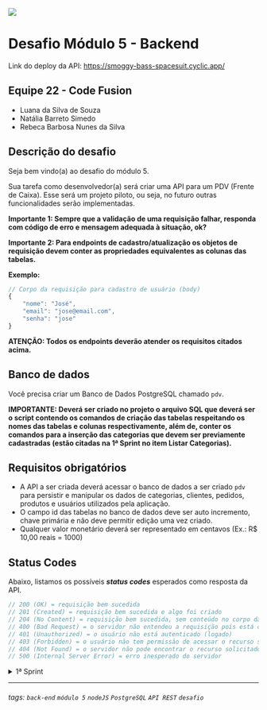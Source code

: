 ![](https://i.imgur.com/xG74tOh.png)

# Desafio Módulo 5 - Backend

Link do deploy da API: https://smoggy-bass-spacesuit.cyclic.app/

## Equipe 22 - Code Fusion

- Luana da Silva de Souza
- Natália Barreto Simedo
- Rebeca Barbosa Nunes da Silva

## Descrição do desafio

Seja bem vindo(a) ao desafio do módulo 5.

Sua tarefa como desenvolvedor(a) será criar uma API para um PDV (Frente de Caixa). Esse será um projeto piloto, ou seja, no futuro outras funcionalidades serão implementadas.

**Importante 1: Sempre que a validação de uma requisição falhar, responda com código de erro e mensagem adequada à situação, ok?**

**Importante 2: Para endpoints de cadastro/atualização os objetos de requisição devem conter as propriedades equivalentes as colunas das tabelas.**

**Exemplo:**

```javascript
// Corpo da requisição para cadastro de usuário (body)
{
    "nome": "José",
    "email": "jose@email.com",
    "senha": "jose"
}
```

**ATENÇÃO: Todos os endpoints deverão atender os requisitos citados acima.**

## **Banco de dados**

Você precisa criar um Banco de Dados PostgreSQL chamado `pdv`.

**IMPORTANTE: Deverá ser criado no projeto o arquivo SQL que deverá ser o script contendo os comandos de criação das tabelas respeitando os nomes das tabelas e colunas respectivamente, além de, conter os comandos para a inserção das categorias que devem ser previamente cadastradas (estão citadas na 1ª Sprint no item Listar Categorias).**

## **Requisitos obrigatórios**

- A API a ser criada deverá acessar o banco de dados a ser criado `pdv` para persistir e manipular os dados de categorias, clientes, pedidos, produtos e usuários utilizados pela aplicação.
- O campo id das tabelas no banco de dados deve ser auto incremento, chave primária e não deve permitir edição uma vez criado.
- Qualquer valor monetário deverá ser representado em centavos (Ex.: R$ 10,00 reais = 1000)

## **Status Codes**

Abaixo, listamos os possíveis **_status codes_** esperados como resposta da API.

```javascript
// 200 (OK) = requisição bem sucedida
// 201 (Created) = requisição bem sucedida e algo foi criado
// 204 (No Content) = requisição bem sucedida, sem conteúdo no corpo da resposta
// 400 (Bad Request) = o servidor não entendeu a requisição pois está com uma sintaxe/formato inválido
// 401 (Unauthorized) = o usuário não está autenticado (logado)
// 403 (Forbidden) = o usuário não tem permissão de acessar o recurso solicitado
// 404 (Not Found) = o servidor não pode encontrar o recurso solicitado
// 500 (Internal Server Error) = erro inesperado do servidor
```

<details>
<summary>1ª Sprint</summary>
<br>

<details>
<summary><b>Banco de Dados</b></summary>
<br>

Crie as seguintes tabelas e colunas abaixo:

**ATENÇÃO! Os nomes das tabelas e das colunas a serem criados devem seguir exatamente os nomes listados abaixo.**

- usuarios
  - id
  - nome
  - email (campo único)
  - senha
- categorias
  - id
  - descricao

</details>

<details>
<summary><b>Listar categorias</b></summary>

#### `GET` `/categoria`

Essa é a rota que será chamada quando o usuário quiser listar todas as categorias cadastradas.

As categorias a seguir precisam ser previamente cadastradas para que sejam listadas no endpoint de listagem das categorias.

## **Categorias**

- Informática
- Celulares
- Beleza e Perfumaria
- Mercado
- Livros e Papelaria
- Brinquedos
- Moda
- Bebê
- Games

### Requisição

Sem parâmetros de rota ou de query. Sem conteúdo no body da requisição.

### Resposta

Em caso de sucesso, todas as categorias cadastradas serão listadas.

```javascript
// HTTP Status 200
[
    {
        "id": 1,
        "descricao": "Informática"
    },
    {
        "id": 2,
        "descricao": "Celulares"
    }
]
```

</details>

<details>
<summary><b>Cadastrar usuário</b></summary>

#### `POST` `/usuario`

Essa é a rota que será utilizada para cadastrar um novo usuário no sistema.

### Requisição

Sem parâmetros de rota ou de query. O body da requisição deverá possuir um objeto com as propriedades: nome, email e senha.

```javascript
{
    "nome": "José",
    "email": "jose@email.com",
    "senha": "123456"
}
```

### Critérios de aceite:

    - Validar os campos obrigatórios:
        - nome
        - email
        - senha
    - A senha deve ser criptografada utilizando algum algoritmo de criptografia confiável.
    - O campo e-mail no banco de dados deve ser único para cada registro, não permitindo dois usuários possuírem o mesmo e-mail.

### Resposta

Em caso de sucesso, serão enviados no body da resposta todos os dados do usuário cadastrado, exceto a senha.

```javascript
// HTTP Status 201
{
    "id": 1,
    "nome": "José",
    "email": "jose@email.com"
}
```

Em caso de falha na validação, o body da resposta será um objeto com uma propriedade mensagem que possui como valor um texto explicando o motivo da falha.

```javascript
// HTTP Status 400
{
    "mensagem": "O campo nome é obrigatório."
}
```

```javascript
// HTTP Status 400
{
    "mensagem": "Já existe usuário cadastrado com o e-mail informado."
}
```

</details>

<details>
<summary><b>Efetuar login do usuário</b></summary>

#### `POST` `/login`

Essa é a rota que permite o usuário cadastrado realizar o login no sistema.

### Requisição

Sem parâmetros de rota ou de query. O body da requisição deverá possuir um objeto com as propriedades: email e senha.

```javascript
{
    "email": "jose@email.com",
    "senha": "123456"
}
```

### Critérios de aceite:

    - Validar se o e-mail e a senha estão corretos para o usuário em questão.
    - Gerar um token de autenticação para o usuário.

### Resposta

Em caso de sucesso, o body da resposta terá um objeto com a propriedade propriedade usuario contendo as informações do usuário autenticado, exceto a senha, e uma outra propriendade token que possui como valor o token de autenticação gerado.

```javascript
// HTTP Status 200
{
    "usuario": {
        "id": 1,
        "nome": "José",
        "email": "jose@email.com"
    },
    "token": "eyJhbGciOiJIUzI1NiIsInR5cCI6IkpXVCJ9.eyJpZCI6MiwiaWF0IjoxNjIzMjQ5NjIxLCJleHAiOjE2MjMyNzg0MjF9.KLR9t7m_JQJfpuRv9_8H2-XJ92TSjKhGPxJXVfX6wBI"
}
```

Em caso de falha na validação, o body da resposta será um objeto com uma propriedade mensagem que possui como valor um texto explicando o motivo da falha.

```javascript
// HTTP Status 400
{
    "mensagem": "Usuário e/ou senha inválido(s)."
}
```

```javascript
// HTTP Status 400
{
    "mensagem": "O campo senha é obrigatório."
}
```

</details>

---

## **ATENÇÃO**: Todas as funcionalidades (endpoints) a seguir, a partir desse ponto, deverão exigir o token de autenticação do usuário logado, recebendo no header com o formato Bearer Token. Portanto, em cada funcionalidade será necessário validar o token informado.

---

<details>
<summary><b>Detalhar perfil do usuário logado</b></summary>

#### `GET` `/usuario`

Essa é a rota que permite o usuário logado a visualizar os dados do seu próprio perfil, de acordo com a validação do token de autenticação.

### Requisição

Sem parâmetros de rota ou de query. Sem conteúdo no body da requisição.

### Resposta

Em caso de sucesso, serão enviados no body da resposta todos os dados do usuário cadastrado, exceto a senha.

```javascript
// HTTP Status 200
{
    "id": 1,
    "nome": "José",
    "email": "jose@email.com"
}
```

Em caso de falha na validação, o body da resposta será um objeto com uma propriedade mensagem que possui como valor um texto explicando o motivo da falha.

```javascript
// HTTP Status 401
{
    "mensagem": "Para acessar este recurso um token de autenticação válido deve ser enviado."
}
```

</details>

<details>
<summary><b>Editar perfil do usuário logado</b></summary>

#### `PUT` `/usuario`

Essa é a rota que permite o usuário logado atualizar informações de seu próprio cadastro, de acordo com a validação do token de autenticação.

### Requisição

Sem parâmetros de rota ou de query. O body da requisição deverá possuir um objeto com as propriedades: nome, email e senha.

```javascript
{
    "nome": "José",
    "email": "jose@email.com",
    "senha": "123456"
}
```

### Critérios de aceite:

    - Validar os campos obrigatórios:
        - nome
        - email
        - senha
    - A senha deve ser criptografada utilizando algum algoritmo de criptografia confiável.
    - O campo e-mail no banco de dados deve ser único para cada registro, não permitindo dois usuários possuírem o mesmo e-mail.

### Resposta

Em caso de sucesso, não deveremos enviar conteúdo no body da resposta.

```javascript
// HTTP Status 204
```

Em caso de falha na validação, o body da resposta será um objeto com uma propriedade mensagem que possui como valor um texto explicando o motivo da falha.

```javascript
// HTTP Status 400
{
    "mensagem": "O campo senha é obrigatório."
}
```

```javascript
// HTTP Status 400
{
    "mensagem": "Já existe usuário cadastrado com o e-mail informado."
}
```

</details>

<details>
<summary><b>Efetuar deploy da aplicação</b></summary>
<br>

Fazer deploy do projeto e disponibilizar a URL.

</details>

</details>

---

###### tags: `back-end` `módulo 5` `nodeJS` `PostgreSQL` `API REST` `desafio`
